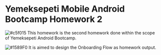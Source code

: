 # Yemeksepeti Mobile Android Bootcamp Homework 2
![#c5f015](https://via.placeholder.com/15/c5f015/000000?text=+) This homework is the second homework done within the scope of Yemeksepeti Android Bootcamp.

 ![#1589F0](https://via.placeholder.com/15/1589F0/000000?text=+) It is aimed to design the Onboarding Flow as homework output. 
